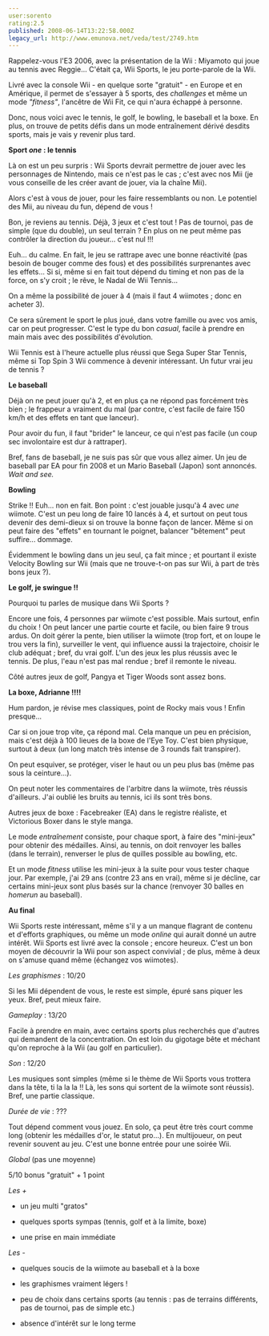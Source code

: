 ```yaml
---
user:sorento
rating:2.5
published: 2008-06-14T13:22:58.000Z
legacy_url: http://www.emunova.net/veda/test/2749.htm
---
```

Rappelez-vous l'E3 2006, avec la présentation de la Wii : Miyamoto qui joue au tennis avec Reggie... C'était ça, Wii Sports, le jeu porte-parole de la Wii.  

  

Livré avec la console Wii - en quelque sorte "gratuit" - en Europe et en Amérique, il permet de s'essayer à 5 sports, des _challenges_ et même un mode _"fitness"_, l'ancêtre de Wii Fit, ce qui n'aura échappé à personne.  

  

Donc, nous voici avec le tennis, le golf, le bowling, le baseball et la boxe. En plus, on trouve de petits défis dans un mode entraînement dérivé desdits sports, mais je vais y revenir plus tard.  

  

**Sport _one_ : le tennis**  

Là on est un peu surpris : Wii Sports devrait permettre de jouer avec les personnages de Nintendo, mais ce n'est pas le cas ; c'est avec nos Mii (je vous conseille de les créer avant de jouer, via la chaîne Mii).  

  

Alors c'est à vous de jouer, pour les faire ressemblants ou non. Le potentiel des Mii, au niveau du fun, dépend de vous !  

  

Bon, je reviens au tennis. Déjà, 3 jeux et c'est tout ! Pas de tournoi, pas de simple (que du double), un seul terrain ? En plus on ne peut même pas contrôler la direction du joueur... c'est nul !!!  

Euh... du calme. En fait, le jeu se rattrape avec une bonne réactivité (pas besoin de bouger comme des fous) et des possibilités surprenantes avec les effets... Si si, même si en fait tout dépend du timing et non pas de la force, on s'y croit ; le rêve, le Nadal de Wii Tennis...  

On a même la possibilité de jouer à 4 (mais il faut 4 wiimotes ; donc en acheter 3).  

  

Ce sera sûrement le sport le plus joué, dans votre famille ou avec vos amis, car on peut progresser. C'est le type du bon _casual_, facile à prendre en main mais avec des possibilités d'évolution.  

Wii Tennis est à l'heure actuelle plus réussi que Sega Super Star Tennis, même si Top Spin 3 Wii commence à devenir intéressant. Un futur vrai jeu de tennis ?  

  

**Le baseball**  

Déjà on ne peut jouer qu'à 2, et en plus ça ne répond pas forcément très bien ; le frappeur a vraiment du mal (par contre, c'est facile de faire 150 km/h et des effets en tant que lanceur).  

Pour avoir du fun, il faut "brider" le lanceur, ce qui n'est pas facile (un coup sec involontaire est dur à rattraper).  

Bref, fans de baseball, je ne suis pas sûr que vous allez aimer. Un jeu de baseball par EA pour fin 2008 et un Mario Baseball (Japon) sont annoncés. _Wait and see._  

  

**Bowling**  

Strike !! Euh... non en fait. Bon point : c'est jouable jusqu'à 4 avec _une_ wiimote. C'est un peu long de faire 10 lancés à 4, et surtout on peut tous devenir des demi-dieux si on trouve la bonne façon de lancer. Même si on peut faire des "effets" en tournant le poignet, balancer "bêtement" peut suffire... dommage.  

Évidemment le bowling dans un jeu seul, ça fait mince ; et pourtant il existe Velocity Bowling sur Wii (mais que ne trouve-t-on pas sur Wii, à part de très bons jeux ?).  

  

**Le golf, je swingue !!**  

Pourquoi tu parles de musique dans Wii Sports ?  

Encore une fois, 4 personnes par wiimote c'est possible. Mais surtout, enfin du choix ! On peut lancer une partie courte et facile, ou bien faire 9 trous ardus. On doit gérer la pente, bien utiliser la wiimote (trop fort, et on loupe le trou vers la fin), surveiller le vent, qui influence aussi la trajectoire, choisir le club adéquat ; bref, du vrai golf. L'un des jeux les plus réussis avec le tennis. De plus, l'eau n'est pas mal rendue ; bref il remonte le niveau.  

Côté autres jeux de golf, Pangya et Tiger Woods sont assez bons.  

  

**La boxe, Adrianne !!!!**  

Hum pardon, je révise mes classiques, point de Rocky mais vous ! Enfin presque...  

Car si on joue trop vite, ça répond mal. Cela manque un peu en précision, mais c'est déjà à 100 lieues de la boxe de l'Eye Toy. C'est bien physique, surtout à deux (un long match très intense de 3 rounds fait transpirer).  

On peut esquiver, se protéger, viser le haut ou un peu plus bas (même pas sous la ceinture...).  

On peut noter les commentaires de l'arbitre dans la wiimote, très réussis d'ailleurs. J'ai oublié les bruits au tennis, ici ils sont très bons.  

Autres jeux de boxe : Facebreaker (EA) dans le registre réaliste, et Victorious Boxer dans le style manga.  

  

Le mode _entraînement_ consiste, pour chaque sport, à faire des "mini-jeux" pour obtenir des médailles. Ainsi, au tennis, on doit renvoyer les balles (dans le terrain), renverser le plus de quilles possible au bowling, etc.  

  

Et un mode _fitness_ utilise les mini-jeux à la suite pour vous tester chaque jour. Par exemple, j'ai 29 ans (contre 23 ans en vrai), même si je décline, car certains mini-jeux sont plus basés sur la chance (renvoyer 30 balles en _homerun_ au baseball).  

  

**Au final**  

  

Wii Sports reste intéressant, même s'il y a un manque flagrant de contenu et d'efforts graphiques, ou même un mode _online_ qui aurait donné un autre intérêt. Wii Sports est livré avec la console ; encore heureux. C'est un bon moyen de découvrir la Wii pour son aspect convivial ; de plus, même à deux on s'amuse quand même (échangez vos wiimotes).  

  

_Les graphismes_ : 10/20  

Si les Mii dépendent de vous, le reste est simple, épuré sans piquer les yeux. Bref, peut mieux faire.  

  

_Gameplay_ : 13/20  

Facile à prendre en main, avec certains sports plus recherchés que d'autres qui demandent de la concentration. On est loin du gigotage bête et méchant qu'on reproche à la Wii (au golf en particulier).  

  

_Son_ : 12/20  

Les musiques sont simples (même si le thème de Wii Sports vous trottera dans la tête, ti la la la !! Là, les sons qui sortent de la wiimote sont réussis). Bref, une partie classique.  

  

_Durée de vie_ : ???  

Tout dépend comment vous jouez. En solo, ça peut être très court comme long (obtenir les médailles d'or, le statut pro...). En multijoueur, on peut revenir souvent au jeu. C'est une bonne entrée pour une soirée Wii.  

  

_Global_ (pas une moyenne)  

5/10 bonus "gratuit" + 1 point  

  

_Les +_  

- un jeu multi "gratos"  

- quelques sports sympas (tennis, golf et à la limite, boxe)  

- une prise en main immédiate  

  

_Les -_  

- quelques soucis de la wiimote au baseball et à la boxe  

- les graphismes vraiment légers !  

- peu de choix dans certains sports (au tennis : pas de terrains différents, pas de tournoi, pas de simple etc.)  

- absence d'intérêt sur le long terme